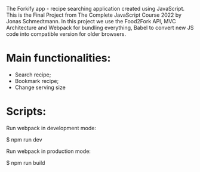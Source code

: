 The Forkify app - recipe searching application created using JavaScript. This is the Final Project from The Complete JavaScript Course 2022 by Jonas Schmedtmann. In this project we use the Food2Fork API, MVC Architecture and Webpack for bundling everything, Babel to convert new JS code into compatible version for older browsers.

# Main functionalities:

- Search recipe;
- Bookmark recipe;
- Change serving size

# Scripts:

Run webpack in development mode:

$ npm run dev

Run webpack in production mode:

$ npm run build
